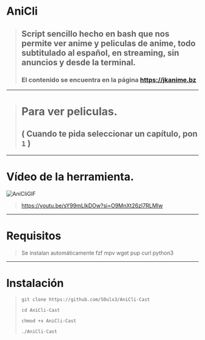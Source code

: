 # AniCli
> ## Script sencillo hecho en bash que nos permite ver anime y peliculas de anime, todo subtitulado al español, en streaming, sin anuncios y desde la terminal.
> ### El contenido se encuentra en la página https://jkanime.bz
---------------
> # Para ver peliculas.
> ## ( Cuando te pida seleccionar un capítulo, pon ```1``` )
----------------------
# Vídeo de la herramienta.
![AniCliGIF](https://github.com/user-attachments/assets/5e526d77-324a-401f-87a0-e90a0238647f)
> https://youtu.be/sY99mLlkDOw?si=O9MnXt26zI7RLMIw
----------------------
# Requisitos
> Se instalan automáticamente
fzf  mpv  wget  pup  curl  python3
----------------------
# Instalación
> ``` git clone https://github.com/S0ulx3/AniCli-Cast ```
> 
>  ``` cd AniCli-Cast  ```
>
>  ``` chmod +x AniCli-Cast  ```
> 
>  ``` ./AniCli-Cast  ```
